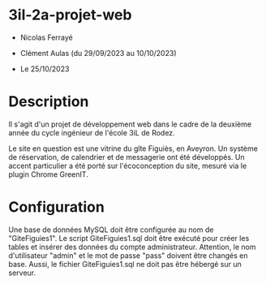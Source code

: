 # 3il-2a-projet-web

- Nicolas Ferrayé
- Clément Aulas (du 29/09/2023 au 10/10/2023)

- Le 25/10/2023

# Description

Il s'agit d'un projet de développement web dans le cadre de la deuxième année du cycle ingénieur de l'école 3iL de Rodez.

Le site en question est une vitrine du gîte Figuiès, en Aveyron. Un système de réservation, de calendrier et de messagerie ont été développés. Un accent particulier a été porté sur l'écoconception du site, mesuré via le plugin Chrome GreenIT.

# Configuration

Une base de données MySQL doit être configurée au nom de "GiteFiguies1". Le script GiteFiguies1.sql doit être exécuté pour créer les tables et insérer des données du compte administrateur.
Attention, le nom d'utilisateur "admin" et le mot de passe "pass" doivent être changés en base.
Aussi, le fichier GiteFiguies1.sql ne doit pas être hébergé sur un serveur.